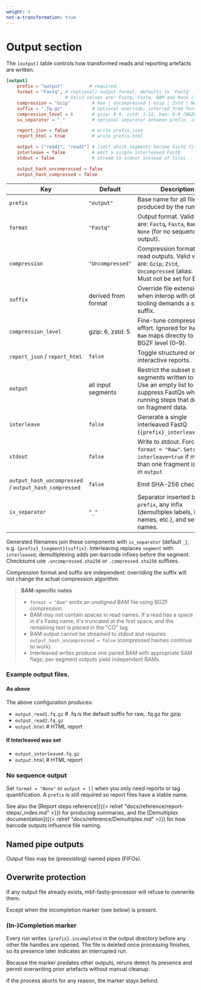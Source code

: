 ```yaml
---
weight: 4
not-a-transformation: true
---
```


# Output section

The `[output]` table controls how transformed reads and reporting artefacts are written.

```toml
[output]
    prefix = "output"          # required.
    format = "Fastq", # (optional) output format, defaults to 'Fastq'
					  # Valid values are: Fastq, Fasta, BAM and None (for no sequence output)
    compression = "Gzip"        # Raw | Uncompressed | Gzip | Zstd | None (default: Raw)
    suffix = ".fq.gz"           # optional override; inferred from format when omitted
    compression_level = 6       # gzip: 0-9, zstd: 1-22, bam: 0-9 (BGZF); defaults are gzip=6, zstd=5
    ix_separator = "_"          # optional separator between prefix, infixes, and segments. Defaults to '_'

    report_json = false         # write prefix.json
    report_html = true          # write prefix.html

    output = ["read1", "read2"] # limit which segments become FastQ files
    interleave = false          # emit a single interleaved FastQ
    stdout = false              # stream to stdout instead of files

    output_hash_uncompressed = false
    output_hash_compressed = false
```

| Key                     | Default | Description |
|-------------------------|---------|-------------|
| `prefix`                | `"output"` | Base name for all files produced by the run. |
| `format`                | `"Fastq"` | Output format. Valid values are: `Fastq`, `Fasta`, `Bam`, and `None` (for no sequence output). |
| `compression`           | `"Uncompressed"` | Compression format for read outputs. Valid values are: `Gzip`, `Zstd`, `Uncompressed` (alias: `"Raw"`). Must not be set for BAM |
| `suffix`                | derived from format | Override file extension when interop with other tooling demands a specific suffix. |
| `compression_level`     | gzip: 6, zstd: 5 | Fine-tune compression effort. Ignored for `Raw`/`None`. `Bam` maps directly to the BGZF level (0–9). |
| `report_json` / `report_html` | `false` | Toggle structured or interactive reports. |
| `output`                | all input segments | Restrict the subset of segments written to disk. Use an empty list to suppress FastQs while still running steps that depend on fragment data. |
| `interleave`            | `false` | Generate a single interleaved FastQ (`{prefix}_interleaved.fq*`).|
| `stdout`                | `false` | Write to stdout. Forces `format = "Raw"`. `Sets interleave=true` if more than one fragment is listed in `output`|
| `output_hash_uncompressed` / `output_hash_compressed` | `false` | Emit SHA-256 checksums. |
| `ix_separator`          | `"_"` | Separator inserted between `prefix`, any infix (demultiplex labels, inspect names, etc.), and segment names. |

Generated filenames join these components with `ix_separator` (default `_`), e.g. `{prefix}_{segment}{suffix}`. Interleaving replaces `segment` with `interleaved`; demultiplexing adds per-barcode infixes before the segment. Checksums use `.uncompressed.sha256` or `.compressed.sha256` suffixes.

Compression format and suffix are independent: overriding the suffix will not change the actual compression algorithm. 

> **BAM-specific notes**
> - `format = "Bam"` emits an *unaligned* BAM file using BGZF compression.
> - BAM may not contain spaces in read names. If a read has a space in it's Fastq name, it's truncated at the first space, and the remaining text is placed in the "CO" tag.
> - BAM output cannot be streamed to stdout and requires `output_hash_uncompressed = false` (compressed hashes continue to work).
> - Interleaved writes produce one paired BAM with appropriate SAM flags; per-segment outputs yield independent BAMs.

### Example output files.

#### As above
The above configuration produces:
- `output_read1.fq.gz` # .fq is the default suffix for raw, .fq.gz for gzip
- `output_read2.fq.gz`
- `output.html` # HTML report

#### If Interleaved was set
- `output_interleaved.fq.gz` 
- `output.html` # HTML report

### No sequence output

Set `format = "None"` or `output = []`  when you only need reports or tag quantification. 
A `prefix` is still required so report files have a stable name.

See also the [Report steps reference]({{< relref "docs/reference/report-steps/_index.md" >}}) for producing summaries, and the [Demultiplex documentation]({{< relref "docs/reference/Demultiplex.md" >}}) for how barcode outputs influence file naming.


## Named pipe outputs
Output files may be (preexisting) named pipes (FIFOs).

## Overwrite protection
If any output file already exists, mbf-fastq-processor will refuse to overwrite them.

Except when the incompletion marker (see below) is present.

### (In-)Completion marker

Every run writes `{prefix}.incompleted` in the output directory before any other file handles are opened. 
The file is deleted once processing finishes, so its presence later indicates an interrupted run. 

Because the marker predates other outputs, reruns detect its presence and permit overwriting prior artefacts without manual cleanup. 

If the process aborts for any reason, the marker stays behind.

